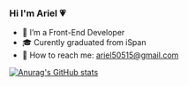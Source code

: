 ### Hi I'm Ariel 💗
- 🌱 I’m a Front-End Developer
- 🎓 Curently graduated from iSpan
- 📩 How to reach me: ariel50515@gmail.com

[![Anurag's GitHub stats](https://github-readme-stats.vercel.app/apiariel50515=anuraghazra)](https://github.com/anuraghazra/github-readme-stats)

<!--
**ariel50515/ariel50515** is a ✨ _special_ ✨ repository because its `README.md` (this file) appears on your GitHub profile.

Here are some ideas to get you started:

- 🌱 I’m a Front-End Developer
- 🎓 Curently graduated from iSpan
- 📩 How to reach me: ariel50515@gmail.com

-->
